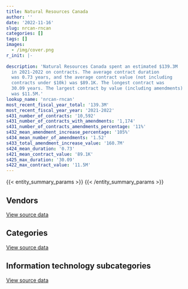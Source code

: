 ```yaml
---
title: Natural Resources Canada
author: ''
date: '2022-11-16'
slug: nrcan-rncan
categories: []
tags: []
images:
  - /img/cover.png
r_init: |-
  
description: 'Natural Resources Canada spent an estimated $139.3M
  in 2021-2022 on contracts. The average contract duration
  was 0.73 years, and the average contract value (not including
  contracts under $10k) was $89.1K. The longest contract was
  30.09 years. The largest contract by value (including amendments)
  was $11.5M.'
lookup_name: 'nrcan-rncan'
most_recent_fiscal_year_total: '139.3M'
most_recent_fiscal_year_year: '2021-2022'
s431_number_of_contracts: '10,592'
s431_number_of_contracts_with_amendments: '1,174'
s431_number_of_contracts_amendments_percentage: '11%'
s432_mean_amendment_increase_percentage: '105%'
s434_mean_number_of_amendments: '1.52'
s433_total_amendment_increase_value: '160.7M'
s424_mean_duration: '0.73'
s421_mean_contract_value: '89.1K'
s425_max_duration: '30.09'
s422_max_contract_value: '11.5M'
---
```


<script src="/rmarkdown-libs/htmlwidgets/htmlwidgets.js"></script>
<link href="/rmarkdown-libs/datatables-css/datatables-crosstalk.css" rel="stylesheet" />
<script src="/rmarkdown-libs/datatables-binding/datatables.js"></script>
<script src="/rmarkdown-libs/jquery/jquery-3.6.0.min.js"></script>
<link href="/rmarkdown-libs/dt-core-bootstrap/css/dataTables.bootstrap.min.css" rel="stylesheet" />
<link href="/rmarkdown-libs/dt-core-bootstrap/css/dataTables.bootstrap.extra.css" rel="stylesheet" />
<script src="/rmarkdown-libs/dt-core-bootstrap/js/jquery.dataTables.min.js"></script>
<script src="/rmarkdown-libs/dt-core-bootstrap/js/dataTables.bootstrap.min.js"></script>
<link href="/rmarkdown-libs/crosstalk/css/crosstalk.min.css" rel="stylesheet" />
<script src="/rmarkdown-libs/crosstalk/js/crosstalk.min.js"></script>
<script src="/rmarkdown-libs/htmlwidgets/htmlwidgets.js"></script>
<link href="/rmarkdown-libs/datatables-css/datatables-crosstalk.css" rel="stylesheet" />
<script src="/rmarkdown-libs/datatables-binding/datatables.js"></script>
<script src="/rmarkdown-libs/jquery/jquery-3.6.0.min.js"></script>
<link href="/rmarkdown-libs/dt-core-bootstrap/css/dataTables.bootstrap.min.css" rel="stylesheet" />
<link href="/rmarkdown-libs/dt-core-bootstrap/css/dataTables.bootstrap.extra.css" rel="stylesheet" />
<script src="/rmarkdown-libs/dt-core-bootstrap/js/jquery.dataTables.min.js"></script>
<script src="/rmarkdown-libs/dt-core-bootstrap/js/dataTables.bootstrap.min.js"></script>
<link href="/rmarkdown-libs/crosstalk/css/crosstalk.min.css" rel="stylesheet" />
<script src="/rmarkdown-libs/crosstalk/js/crosstalk.min.js"></script>
<script src="/rmarkdown-libs/htmlwidgets/htmlwidgets.js"></script>
<link href="/rmarkdown-libs/datatables-css/datatables-crosstalk.css" rel="stylesheet" />
<script src="/rmarkdown-libs/datatables-binding/datatables.js"></script>
<script src="/rmarkdown-libs/jquery/jquery-3.6.0.min.js"></script>
<link href="/rmarkdown-libs/dt-core-bootstrap/css/dataTables.bootstrap.min.css" rel="stylesheet" />
<link href="/rmarkdown-libs/dt-core-bootstrap/css/dataTables.bootstrap.extra.css" rel="stylesheet" />
<script src="/rmarkdown-libs/dt-core-bootstrap/js/jquery.dataTables.min.js"></script>
<script src="/rmarkdown-libs/dt-core-bootstrap/js/dataTables.bootstrap.min.js"></script>
<link href="/rmarkdown-libs/crosstalk/css/crosstalk.min.css" rel="stylesheet" />
<script src="/rmarkdown-libs/crosstalk/js/crosstalk.min.js"></script>

{{< entity_summary_params >}}
{{< /entity_summary_params >}}

## Vendors

<div id="htmlwidget-1" style="width:100%;height:auto;" class="datatables html-widget"></div>
<script type="application/json" data-for="htmlwidget-1">{"x":{"style":"bootstrap","filter":"none","vertical":false,"data":[["<a href=\"/vendors/4_office_automation/\">4 Office Automation<\/a>","<a href=\"/vendors/49_solutions/\">49 Solutions<\/a>","<a href=\"/vendors/ab_sciex/\">AB Sciex<\/a>","<a href=\"/vendors/acart_communications/\">Acart Communications<\/a>","<a href=\"/vendors/accenture/\">Accenture<\/a>","<a href=\"/vendors/acosys_consulting_services/\">Acosys Consulting Services<\/a>","<a href=\"/vendors/adga_group/\">ADGA Group<\/a>","<a href=\"/vendors/advanced_business_interiors/\">Advanced Business Interiors<\/a>","<a href=\"/vendors/advanced_chippewa_technologies/\">Advanced Chippewa Technologies<\/a>","<a href=\"/vendors/aecom/\">AECOM<\/a>","<a href=\"/vendors/agilent/\">Agilent<\/a>","<a href=\"/vendors/air_charter_service/\">Air Charter Service<\/a>","<a href=\"/vendors/air_liquide_canada/\">Air Liquide Canada<\/a>","<a href=\"/vendors/air_tindi/\">Air Tindi<\/a>","<a href=\"/vendors/alpine_helicopters/\">Alpine Helicopters<\/a>","<a href=\"/vendors/als_canada/\">ALS Canada<\/a>","<a href=\"/vendors/altis_human_resources/\">Altis Human Resources<\/a>","<a href=\"/vendors/amazon/\">Amazon<\/a>","<a href=\"/vendors/ameresco_canada/\">Ameresco Canada<\/a>","<a href=\"/vendors/ams_imaging/\">Ams Imaging<\/a>","<a href=\"/vendors/analytical_graphics/\">Analytical Graphics<\/a>","<a href=\"/vendors/ansys_canada/\">Ansys Canada<\/a>","<a href=\"/vendors/aon_reed_stenhouse/\">Aon Reed Stenhouse<\/a>","<a href=\"/vendors/applied_electonics/\">Applied Electonics<\/a>","<a href=\"/vendors/apption/\">Apption<\/a>","<a href=\"/vendors/arcadis_canada/\">Arcadis Canada<\/a>","<a href=\"/vendors/ari_financial_services/\">ARI Financial Services<\/a>","<a href=\"/vendors/artemp_personnel_services/\">Artemp Personnel Services<\/a>","<a href=\"/vendors/asokan_business_interiors/\">Asokan Business Interiors<\/a>","<a href=\"/vendors/atco/\">ATCO<\/a>","<a href=\"/vendors/avi_spl/\">Avi Spl<\/a>","<a href=\"/vendors/avjet_holding/\">AVJET Holding<\/a>","<a href=\"/vendors/banfield_seguin/\">Banfield Seguin<\/a>","<a href=\"/vendors/bdo_canada/\">BDO Canada<\/a>","<a href=\"/vendors/beckman_coulter_canada/\">Beckman Coulter Canada<\/a>","<a href=\"/vendors/bee_clean_building_maintenance/\">Bee Clean Building Maintenance<\/a>","<a href=\"/vendors/bell_canada/\">Bell Canada<\/a>","<a href=\"/vendors/berlitz_canada/\">Berlitz Canada<\/a>","<a href=\"/vendors/bio_rad_laboratories_canada/\">Bio Rad Laboratories Canada<\/a>","<a href=\"/vendors/bloomberg_finance_l_p/\">Bloomberg Finance L P<\/a>","<a href=\"/vendors/blumetric_environmental/\">Blumetric Environmental<\/a>","<a href=\"/vendors/bmt_fleet_technology/\">BMT Fleet Technology<\/a>","<a href=\"/vendors/bouthillette_parizeau/\">Bouthillette Parizeau<\/a>","<a href=\"/vendors/brandt_tractor/\">Brandt Tractor<\/a>","<a href=\"/vendors/breckenhill/\">Breckenhill<\/a>","<a href=\"/vendors/bruker/\">Bruker<\/a>","<a href=\"/vendors/bureau_veritas/\">Bureau Veritas<\/a>","<a href=\"/vendors/c_core/\">C Core<\/a>","<a href=\"/vendors/cache_computer_consulting/\">Cache Computer Consulting<\/a>","<a href=\"/vendors/calian/\">Calian<\/a>","<a href=\"/vendors/calytera_software/\">Calytera Software<\/a>","<a href=\"/vendors/campbell_scientific_canada/\">Campbell Scientific Canada<\/a>","<a href=\"/vendors/canada_post/\">Canada Post<\/a>","<a href=\"/vendors/canadian_corps_of_commissionaires/\">Canadian Corps of Commissionaires<\/a>","<a href=\"/vendors/canadian_helicopters/\">Canadian Helicopters<\/a>","<a href=\"/vendors/canadian_north/\">Canadian North<\/a>","<a href=\"/vendors/canadian_red_cross/\">Canadian Red Cross<\/a>","<a href=\"/vendors/canadian_standards_association/\">Canadian Standards Association<\/a>","<a href=\"/vendors/canon/\">Canon<\/a>","<a href=\"/vendors/cansel_survey_equipment/\">Cansel Survey Equipment<\/a>","<a href=\"/vendors/carahsoft_technology/\">Carahsoft Technology<\/a>","<a href=\"/vendors/carleton_university/\">Carleton University<\/a>","<a href=\"/vendors/cbci_telecom/\">CBCI Telecom<\/a>","<a href=\"/vendors/cdw_canada/\">CDW Canada<\/a>","<a href=\"/vendors/cgi/\">CGI<\/a>","<a href=\"/vendors/charron_human_resources/\">Charron Human Resources<\/a>","<a href=\"/vendors/chrono_aviation/\">Chrono Aviation<\/a>","<a href=\"/vendors/chubb_edwards/\">Chubb Edwards<\/a>","<a href=\"/vendors/cision_canada/\">Cision Canada<\/a>","<a href=\"/vendors/cistel_technology/\">Cistel Technology<\/a>","<a href=\"/vendors/click_networks/\">Click Networks<\/a>","<a href=\"/vendors/cofomo/\">Cofomo<\/a>","<a href=\"/vendors/colliers_project_leaders/\">Colliers Project Leaders<\/a>","<a href=\"/vendors/compugen/\">Compugen<\/a>","<a href=\"/vendors/concept_controls/\">Concept Controls<\/a>","<a href=\"/vendors/conference_board_of_canada/\">Conference Board of Canada<\/a>","<a href=\"/vendors/contract_community/\">Contract Community<\/a>","<a href=\"/vendors/controlled_environments/\">Controlled Environments<\/a>","<a href=\"/vendors/conversart_consulting/\">Conversart Consulting<\/a>","<a href=\"/vendors/coradix_technology_consulting/\">Coradix Technology Consulting<\/a>","<a href=\"/vendors/cossette_communications/\">Cossette Communications<\/a>","<a href=\"/vendors/cpcs_transcom/\">CPCS Transcom<\/a>","<a href=\"/vendors/csdc_systems/\">CSDC Systems<\/a>","<a href=\"/vendors/csi_consulting/\">Csi Consulting<\/a>","<a href=\"/vendors/custom_helicopters/\">Custom Helicopters<\/a>","<a href=\"/vendors/d4is_solutions/\">D4IS Solutions<\/a>","<a href=\"/vendors/dalhousie_university/\">Dalhousie University<\/a>","<a href=\"/vendors/dalian_enterprises/\">Dalian Enterprises<\/a>","<a href=\"/vendors/dasco_equipment/\">DASCO Equipment<\/a>","<a href=\"/vendors/decisive_group/\">Decisive Group<\/a>","<a href=\"/vendors/dell_computer/\">Dell Computer<\/a>","<a href=\"/vendors/deloitte/\">Deloitte<\/a>","<a href=\"/vendors/delta_photonics/\">Delta Photonics<\/a>","<a href=\"/vendors/dew_engineering/\">DEW Engineering<\/a>","<a href=\"/vendors/dillon_consulting/\">Dillon Consulting<\/a>","<a href=\"/vendors/dnr_consulting_group/\">DNR Consulting Group<\/a>","<a href=\"/vendors/donna_cona/\">Donna Cona<\/a>","<a href=\"/vendors/dst_consulting_engineers/\">DST Consulting Engineers<\/a>","<a href=\"/vendors/dynabook_canada/\">Dynabook Canada<\/a>","<a href=\"/vendors/dynamic_personnel_consultants/\">Dynamic Personnel Consultants<\/a>","<a href=\"/vendors/eagle_professional_resources/\">Eagle Professional Resources<\/a>","<a href=\"/vendors/eastpoint_engineering/\">Eastpoint Engineering<\/a>","<a href=\"/vendors/ebsco_canada/\">EBSCO Canada<\/a>","<a href=\"/vendors/eclipsys_solutions/\">Eclipsys Solutions<\/a>","<a href=\"/vendors/ecole_de_langues_abce/\">Ecole De Langues Abce<\/a>","<a href=\"/vendors/ecole_de_langues_eagle/\">Ecole De Langues Eagle<\/a>","<a href=\"/vendors/ecole_de_langues_la_cite/\">Ecole De Langues La Cite<\/a>","<a href=\"/vendors/effigis_geo_solutions/\">Effigis Geo Solutions<\/a>","<a href=\"/vendors/ekos_research_associates/\">Ekos Research Associates<\/a>","<a href=\"/vendors/elite_environmental_group/\">Elite Environmental Group<\/a>","<a href=\"/vendors/elsevier/\">Elsevier<\/a>","<a href=\"/vendors/empowered_networks/\">Empowered Networks<\/a>","<a href=\"/vendors/englobe/\">Englobe<\/a>","<a href=\"/vendors/entrust/\">Entrust<\/a>","<a href=\"/vendors/environics_research_group/\">Environics Research Group<\/a>","<a href=\"/vendors/eperformance/\">Eperformance<\/a>","<a href=\"/vendors/ernst_young/\">Ernst Young<\/a>","<a href=\"/vendors/esbe_scientific_industries/\">ESBE Scientific Industries<\/a>","<a href=\"/vendors/esri/\">ESRI<\/a>","<a href=\"/vendors/excel_human_resources/\">Excel Human Resources<\/a>","<a href=\"/vendors/exp_services/\">EXP Services<\/a>","<a href=\"/vendors/factiva/\">Factiva<\/a>","<a href=\"/vendors/fast_forward_french/\">Fast Forward French<\/a>","<a href=\"/vendors/fast_track_staffing/\">Fast Track Staffing<\/a>","<a href=\"/vendors/fastenal/\">Fastenal<\/a>","<a href=\"/vendors/fca_canada/\">FCA Canada<\/a>","<a href=\"/vendors/federal_express_canada/\">Federal Express Canada<\/a>","<a href=\"/vendors/felix_technology/\">Felix Technology<\/a>","<a href=\"/vendors/first_air/\">First Air<\/a>","<a href=\"/vendors/flight_fuels/\">Flight Fuels<\/a>","<a href=\"/vendors/fmc_professionals/\">FMC Professionals<\/a>","<a href=\"/vendors/ford_motor_company/\">Ford Motor Company<\/a>","<a href=\"/vendors/fsc/\">FSC<\/a>","<a href=\"/vendors/fts_forest_technology_systems/\">Fts Forest Technology Systems<\/a>","<a href=\"/vendors/fujitsu/\">Fujitsu<\/a>","<a href=\"/vendors/gamble_technologies/\">Gamble Technologies<\/a>","<a href=\"/vendors/gartner/\">Gartner<\/a>","<a href=\"/vendors/gateway_mechanical_services/\">Gateway Mechanical Services<\/a>","<a href=\"/vendors/gc_strategies/\">GC Strategies<\/a>","<a href=\"/vendors/general_dynamics/\">General Dynamics<\/a>","<a href=\"/vendors/general_motors/\">General Motors<\/a>","<a href=\"/vendors/genesis_integration/\">Genesis Integration<\/a>","<a href=\"/vendors/genome_quebec/\">Genome Quebec<\/a>","<a href=\"/vendors/geotab/\">Geotab<\/a>","<a href=\"/vendors/getinge_canada/\">Getinge Canada<\/a>","<a href=\"/vendors/gfl_environmental/\">GFL Environmental<\/a>","<a href=\"/vendors/ghd/\">GHD<\/a>","<a href=\"/vendors/gilmore_reproductions/\">Gilmore Reproductions<\/a>","<a href=\"/vendors/glasshouse_systems/\">GlassHouse Systems<\/a>","<a href=\"/vendors/global_knowledge/\">Global Knowledge<\/a>","<a href=\"/vendors/global_total_office/\">Global Total Office<\/a>","<a href=\"/vendors/global_upholstery/\">Global Upholstery<\/a>","<a href=\"/vendors/golder_associates/\">Golder Associates<\/a>","<a href=\"/vendors/google_canada/\">Google Canada<\/a>","<a href=\"/vendors/goss_gilroy/\">Goss Gilroy<\/a>","<a href=\"/vendors/government_of_alberta/\">Government of Alberta<\/a>","<a href=\"/vendors/grand_toy/\">Grand Toy<\/a>","<a href=\"/vendors/graybar_canada/\">Graybar Canada<\/a>","<a href=\"/vendors/graybridge_international_consulting/\">Graybridge International Consulting<\/a>","<a href=\"/vendors/great_slave_helicopters/\">Great Slave Helicopters<\/a>","<a href=\"/vendors/groupe_edgenda/\">Groupe Edgenda<\/a>","<a href=\"/vendors/h_h_construction/\">H H Construction<\/a>","<a href=\"/vendors/halpenny_insurance_brokers/\">Halpenny Insurance Brokers<\/a>","<a href=\"/vendors/harnois_energies/\">Harnois Energies<\/a>","<a href=\"/vendors/hatch/\">Hatch<\/a>","<a href=\"/vendors/haworth/\">Haworth<\/a>","<a href=\"/vendors/hewlett_packard/\">Hewlett Packard<\/a>","<a href=\"/vendors/hexagon/\">Hexagon<\/a>","<a href=\"/vendors/hitachi_data_systems/\">Hitachi Data Systems<\/a>","<a href=\"/vendors/honeywell/\">Honeywell<\/a>","<a href=\"/vendors/horizant/\">Horizant<\/a>","<a href=\"/vendors/hoskin_scientific/\">Hoskin Scientific<\/a>","<a href=\"/vendors/hubspoke/\">HubSpoke<\/a>","<a href=\"/vendors/hypertec/\">Hypertec<\/a>","<a href=\"/vendors/ibiska_telecom/\">Ibiska Telecom<\/a>","<a href=\"/vendors/ibm_canada/\">IBM Canada<\/a>","<a href=\"/vendors/idp_group/\">Idp Group<\/a>","<a href=\"/vendors/ifathom/\">iFathom<\/a>","<a href=\"/vendors/ihs_global/\">IHS Global<\/a>","<a href=\"/vendors/iic_technologies/\">IIC Technologies<\/a>","<a href=\"/vendors/imp_group/\">IMP Group<\/a>","<a href=\"/vendors/info_tech_research_group/\">Info Tech Research Group<\/a>","<a href=\"/vendors/institute_on_governance/\">Institute On Governance<\/a>","<a href=\"/vendors/integra_networks/\">Integra Networks<\/a>","<a href=\"/vendors/interactive_audio_visual/\">Interactive Audio Visual<\/a>","<a href=\"/vendors/ipss/\">IPSS<\/a>","<a href=\"/vendors/iron_mountain/\">Iron Mountain<\/a>","<a href=\"/vendors/island_temperature_controls/\">Island Temperature Controls<\/a>","<a href=\"/vendors/isomass_scientific/\">Isomass Scientific<\/a>","<a href=\"/vendors/itex/\">ITEX<\/a>","<a href=\"/vendors/j_l_richards_associates/\">J L Richards Associates<\/a>","<a href=\"/vendors/javelin_technologies/\">Javelin Technologies<\/a>","<a href=\"/vendors/jeol/\">Jeol<\/a>","<a href=\"/vendors/john_wiley_sons/\">John Wiley Sons<\/a>","<a href=\"/vendors/jumping_elephants/\">Jumping Elephants<\/a>","<a href=\"/vendors/kenn_borek_air/\">Kenn Borek Air<\/a>","<a href=\"/vendors/keystone_environmental/\">Keystone Environmental<\/a>","<a href=\"/vendors/knoll_north_america/\">Knoll North America<\/a>","<a href=\"/vendors/knowledge_circle/\">Knowledge Circle<\/a>","<a href=\"/vendors/kone/\">KONE<\/a>","<a href=\"/vendors/konica_minolta_business_solutions/\">Konica Minolta Business Solutions<\/a>","<a href=\"/vendors/kpmg/\">KPMG<\/a>","<a href=\"/vendors/kubota_canada/\">Kubota Canada<\/a>","<a href=\"/vendors/kudlik_construction/\">Kudlik Construction<\/a>","<a href=\"/vendors/kwc_architects/\">Kwc Architects<\/a>","<a href=\"/vendors/language_marketplace/\">Language Marketplace<\/a>","<a href=\"/vendors/language_research_development_group/\">Language Research Development Group<\/a>","<a href=\"/vendors/lansdowne_technologies/\">Lansdowne Technologies<\/a>","<a href=\"/vendors/laval_lab/\">Laval Lab<\/a>","<a href=\"/vendors/lean_agility/\">Lean Agility<\/a>","<a href=\"/vendors/leger_marketing/\">Leger Marketing<\/a>","<a href=\"/vendors/leo_pisces_services_group/\">Leo Pisces Services Group<\/a>","<a href=\"/vendors/les_enquetes_henri/\">Les Enquetes Henri<\/a>","<a href=\"/vendors/life_technologies/\">Life Technologies<\/a>","<a href=\"/vendors/like_10/\">Like 10<\/a>","<a href=\"/vendors/linovati/\">Linovati<\/a>","<a href=\"/vendors/lionbridge/\">Lionbridge<\/a>","<a href=\"/vendors/lotek_wireless/\">Lotek Wireless<\/a>","<a href=\"/vendors/lumina_it/\">Lumina IT<\/a>","<a href=\"/vendors/lwg_architectural_interiors/\">Lwg Architectural Interiors<\/a>","<a href=\"/vendors/m_d_charlton/\">M D Charlton<\/a>","<a href=\"/vendors/macdonald_dettwiler_and_associates/\">MacDonald Dettwiler and Associates<\/a>","<a href=\"/vendors/malatest/\">Malatest<\/a>","<a href=\"/vendors/maplesoft_consulting/\">Maplesoft Consulting<\/a>","<a href=\"/vendors/marine_contractors/\">Marine Contractors<\/a>","<a href=\"/vendors/markido/\">Markido<\/a>","<a href=\"/vendors/martec/\">Martec<\/a>","<a href=\"/vendors/matrix_aviation_solutions/\">Matrix Aviation Solutions<\/a>","<a href=\"/vendors/maverin/\">Maverin<\/a>","<a href=\"/vendors/maxsys_staffing_and_consulting/\">Maxsys Staffing and Consulting<\/a>","<a href=\"/vendors/mcelhanney_associates/\">McElhanney Associates<\/a>","<a href=\"/vendors/mcgill_university/\">Mcgill University<\/a>","<a href=\"/vendors/mckinsey_and_company/\">McKinsey and Company<\/a>","<a href=\"/vendors/mcmaster_university/\">Mcmaster University<\/a>","<a href=\"/vendors/mcw_custom_energy_solutions/\">MCW Custom Energy Solutions<\/a>","<a href=\"/vendors/mdos_consulting/\">MDOS Consulting<\/a>","<a href=\"/vendors/media_q/\">Media Q<\/a>","<a href=\"/vendors/messa_computing/\">Messa Computing<\/a>","<a href=\"/vendors/mgis/\">MGIS<\/a>","<a href=\"/vendors/michael_wager_consulting/\">Michael Wager Consulting<\/a>","<a href=\"/vendors/microsoft_canada/\">Microsoft Canada<\/a>","<a href=\"/vendors/millbrook_tactical/\">Millbrook Tactical<\/a>","<a href=\"/vendors/mindwire_systems/\">Mindwire Systems<\/a>","<a href=\"/vendors/mishkumi_technologies/\">Mishkumi Technologies<\/a>","<a href=\"/vendors/mnp/\">MNP<\/a>","<a href=\"/vendors/modis_canada/\">Modis Canada<\/a>","<a href=\"/vendors/moriyama_teshima_architects/\">Moriyama Teshima Architects<\/a>","<a href=\"/vendors/morpho_canada/\">Morpho Canada<\/a>","<a href=\"/vendors/morrison_hershfield/\">Morrison Hershfield<\/a>","<a href=\"/vendors/mts_allstream/\">MTS Allstream<\/a>","<a href=\"/vendors/multishred/\">Multishred<\/a>","<a href=\"/vendors/mustang_helicopters/\">Mustang Helicopters<\/a>","<a href=\"/vendors/mustang_survival/\">Mustang Survival<\/a>","<a href=\"/vendors/nanometrics/\">Nanometrics<\/a>","<a href=\"/vendors/nations_translation_group/\">Nations Translation Group<\/a>","<a href=\"/vendors/nattiq/\">NATTIQ<\/a>","<a href=\"/vendors/neopost_canada/\">Neopost Canada<\/a>","<a href=\"/vendors/newfound_recruiting/\">Newfound Recruiting<\/a>","<a href=\"/vendors/nikon_canada/\">Nikon Canada<\/a>","<a href=\"/vendors/nisha_techonologies/\">Nisha Techonologies<\/a>","<a href=\"/vendors/nitam_solutions/\">Nitam Solutions<\/a>","<a href=\"/vendors/nortak_software/\">Nortak Software<\/a>","<a href=\"/vendors/northern_micro/\">Northern Micro<\/a>","<a href=\"/vendors/northwest_hydraulic_consultants/\">Northwest Hydraulic Consultants<\/a>","<a href=\"/vendors/nova_networks/\">Nova Networks<\/a>","<a href=\"/vendors/novipro/\">Novipro<\/a>","<a href=\"/vendors/onx_enterprise_solutions/\">OnX Enterprise Solutions<\/a>","<a href=\"/vendors/open_geospatial_consortium/\">Open Geospatial Consortium<\/a>","<a href=\"/vendors/openframe_technologies/\">OpenFrame Technologies<\/a>","<a href=\"/vendors/opentext/\">OpenText<\/a>","<a href=\"/vendors/oracle_canada/\">Oracle Canada<\/a>","<a href=\"/vendors/orangutech/\">Orangutech<\/a>","<a href=\"/vendors/orbis_risk_consulting/\">Orbis Risk Consulting<\/a>","<a href=\"/vendors/ottawa_business_interiors/\">Ottawa Business Interiors<\/a>","<a href=\"/vendors/oxford_nanopore_technologies/\">Oxford Nanopore Technologies<\/a>","<a href=\"/vendors/pacific_geomatics/\">Pacific Geomatics<\/a>","<a href=\"/vendors/pacwill_environmental/\">Pacwill Environmental<\/a>","<a href=\"/vendors/pageau_morel_associes/\">Pageau Morel Associes<\/a>","<a href=\"/vendors/pal_aerospace/\">PAL Aerospace<\/a>","<a href=\"/vendors/paladin_group/\">Paladin Group<\/a>","<a href=\"/vendors/panasonic/\">Panasonic<\/a>","<a href=\"/vendors/pepco/\">Pepco<\/a>","<a href=\"/vendors/petrovalue_products/\">PetroValue Products<\/a>","<a href=\"/vendors/phaselock_systems_international/\">Phaselock Systems International<\/a>","<a href=\"/vendors/phoenix_strategic_perspectives/\">Phoenix Strategic Perspectives<\/a>","<a href=\"/vendors/pitney_bowes/\">Pitney Bowes<\/a>","<a href=\"/vendors/planet_labs/\">Planet Labs<\/a>","<a href=\"/vendors/podolinsky_equipment/\">Podolinsky Equipment<\/a>","<a href=\"/vendors/polaris_industries/\">Polaris Industries<\/a>","<a href=\"/vendors/portage_personnel/\">Portage Personnel<\/a>","<a href=\"/vendors/pra/\">PRA<\/a>","<a href=\"/vendors/precisionit/\">PrecisionIT<\/a>","<a href=\"/vendors/pricewaterhouse_coopers/\">Pricewaterhouse Coopers<\/a>","<a href=\"/vendors/printers_plus/\">Printers Plus<\/a>","<a href=\"/vendors/prism_engineering/\">Prism Engineering<\/a>","<a href=\"/vendors/procom_consultants/\">Procom Consultants<\/a>","<a href=\"/vendors/promaxis/\">Promaxis<\/a>","<a href=\"/vendors/proquest/\">ProQuest<\/a>","<a href=\"/vendors/protak_consulting_group/\">Protak Consulting Group<\/a>","<a href=\"/vendors/purespirit_solutions/\">PureSpirIT Solutions<\/a>","<a href=\"/vendors/qiagen/\">QIAGEN<\/a>","<a href=\"/vendors/qinetiq/\">QinetiQ<\/a>","<a href=\"/vendors/qmr/\">QMR<\/a>","<a href=\"/vendors/quantum_management_services/\">Quantum Management Services<\/a>","<a href=\"/vendors/queen_s_university/\">Queen’s University<\/a>","<a href=\"/vendors/r_e_gilmore_investments/\">R E Gilmore Investments<\/a>","<a href=\"/vendors/r_r_international_translation/\">R R International Translation<\/a>","<a href=\"/vendors/radiation_solutions/\">Radiation Solutions<\/a>","<a href=\"/vendors/randstad/\">Randstad<\/a>","<a href=\"/vendors/raymond_chabot_grant_thornton/\">Raymond Chabot Grant Thornton<\/a>","<a href=\"/vendors/redmango_media/\">Redmango Media<\/a>","<a href=\"/vendors/rgb_media/\">RGB Media<\/a>","<a href=\"/vendors/ricoh/\">Ricoh<\/a>","<a href=\"/vendors/risk_sciences_international/\">Risk Sciences International<\/a>","<a href=\"/vendors/rms_software/\">Rms Software<\/a>","<a href=\"/vendors/rtg_protech/\">Rtg Protech<\/a>","<a href=\"/vendors/s_p_global_market_intelligence/\">S P Global Market Intelligence<\/a>","<a href=\"/vendors/salesforce_canada/\">Salesforce Canada<\/a>","<a href=\"/vendors/samson_associes/\">Samson Associes<\/a>","<a href=\"/vendors/sas_institute/\">SAS Institute<\/a>","<a href=\"/vendors/sharp_electronics/\">Sharp Electronics<\/a>","<a href=\"/vendors/shi_canada/\">SHI Canada<\/a>","<a href=\"/vendors/si_systems/\">SI Systems<\/a>","<a href=\"/vendors/siemens/\">Siemens<\/a>","<a href=\"/vendors/sierra_systems_group/\">Sierra Systems Group<\/a>","<a href=\"/vendors/simex_defence/\">Simex Defence<\/a>","<a href=\"/vendors/simplex_grinnell/\">Simplex Grinnell<\/a>","<a href=\"/vendors/slr_consulting_canada/\">SLR Consulting Canada<\/a>","<a href=\"/vendors/snap_on_tools/\">Snap On Tools<\/a>","<a href=\"/vendors/snc_lavalin/\">SNC Lavalin<\/a>","<a href=\"/vendors/softchoice/\">Softchoice<\/a>","<a href=\"/vendors/softsim_technologies/\">Softsim Technologies<\/a>","<a href=\"/vendors/sra_staffing_solutions/\">SRA Staffing Solutions<\/a>","<a href=\"/vendors/st_joseph_print_group/\">St Joseph Print Group<\/a>","<a href=\"/vendors/stantec/\">Stantec<\/a>","<a href=\"/vendors/steris_canada/\">STERIS Canada<\/a>","<a href=\"/vendors/stiff_sentences/\">Stiff Sentences<\/a>","<a href=\"/vendors/stoneworks_technologies/\">Stoneworks Technologies<\/a>","<a href=\"/vendors/stratos/\">Stratos<\/a>","<a href=\"/vendors/systemscope/\">Systemscope<\/a>","<a href=\"/vendors/tag_hr/\">Tag HR<\/a>","<a href=\"/vendors/tecsis/\">Tecsis<\/a>","<a href=\"/vendors/teel_technologies_canada/\">Teel Technologies Canada<\/a>","<a href=\"/vendors/teknion/\">Teknion<\/a>","<a href=\"/vendors/teksystems_canada/\">TEKsystems Canada<\/a>","<a href=\"/vendors/telecom_computer_services/\">Telecom Computer Services<\/a>","<a href=\"/vendors/tenaquip/\">Tenaquip<\/a>","<a href=\"/vendors/teramach_technologies/\">Teramach Technologies<\/a>","<a href=\"/vendors/testforce_systems/\">Testforce Systems<\/a>","<a href=\"/vendors/tetra_tech/\">Tetra Tech<\/a>","<a href=\"/vendors/the_aim_group/\">The AIM Group<\/a>","<a href=\"/vendors/the_halifax_group/\">The Halifax Group<\/a>","<a href=\"/vendors/the_masha_krupp_translation_group/\">The Masha Krupp Translation Group<\/a>","<a href=\"/vendors/the_mathworks/\">The Mathworks<\/a>","<a href=\"/vendors/the_right_door_consulting/\">The Right Door Consulting<\/a>","<a href=\"/vendors/thermo_fisher_scientific/\">Thermo Fisher Scientific<\/a>","<a href=\"/vendors/thyssenkrupp_elevator/\">Thyssenkrupp Elevator<\/a>","<a href=\"/vendors/tiree/\">Tiree<\/a>","<a href=\"/vendors/toshiba_canada/\">Toshiba Canada<\/a>","<a href=\"/vendors/totem_offisource/\">Totem Offisource<\/a>","<a href=\"/vendors/toure_cleaning_services/\">Toure Cleaning Services<\/a>","<a href=\"/vendors/toyota/\">Toyota<\/a>","<a href=\"/vendors/transpolar_technology/\">Transpolar Technology<\/a>","<a href=\"/vendors/troy_life_fire_safety/\">Troy Life Fire Safety<\/a>","<a href=\"/vendors/tundra_technical_solutions/\">Tundra Technical Solutions<\/a>","<a href=\"/vendors/turtle_island_staffing/\">Turtle Island Staffing<\/a>","<a href=\"/vendors/tyco_integrated_fire_security/\">Tyco Integrated Fire Security<\/a>","<a href=\"/vendors/unisource/\">Unisource<\/a>","<a href=\"/vendors/universal_helicopters/\">Universal Helicopters<\/a>","<a href=\"/vendors/universite_de_sherbrooke/\">Universite De Sherbrooke<\/a>","<a href=\"/vendors/universite_laval/\">Universite Laval<\/a>","<a href=\"/vendors/universite_sainte_anne/\">Universite Sainte Anne<\/a>","<a href=\"/vendors/university_of_alberta/\">University of Alberta<\/a>","<a href=\"/vendors/university_of_british_columbia/\">University of British Columbia<\/a>","<a href=\"/vendors/university_of_calgary/\">University of Calgary<\/a>","<a href=\"/vendors/university_of_guelph/\">University of Guelph<\/a>","<a href=\"/vendors/university_of_manitoba/\">University of Manitoba<\/a>","<a href=\"/vendors/university_of_new_brunswick/\">University of New Brunswick<\/a>","<a href=\"/vendors/university_of_ottawa/\">University of Ottawa<\/a>","<a href=\"/vendors/university_of_regina/\">University of Regina<\/a>","<a href=\"/vendors/university_of_saskatchewan/\">University of Saskatchewan<\/a>","<a href=\"/vendors/university_of_toronto/\">University of Toronto<\/a>","<a href=\"/vendors/university_of_waterloo/\">University of Waterloo<\/a>","<a href=\"/vendors/university_of_western_ontario/\">University of Western Ontario<\/a>","<a href=\"/vendors/vaisala_canada/\">Vaisala Canada<\/a>","<a href=\"/vendors/vard_marine/\">Vard Marine<\/a>","<a href=\"/vendors/veritaaq_technology_house/\">Veritaaq Technology House<\/a>","<a href=\"/vendors/vidcruiter/\">Vidcruiter<\/a>","<a href=\"/vendors/vwr_international/\">VWR International<\/a>","<a href=\"/vendors/wajax/\">Wajax<\/a>","<a href=\"/vendors/waste_connections_of_canada/\">Waste Connections of Canada<\/a>","<a href=\"/vendors/waste_management_of_canada/\">Waste Management of Canada<\/a>","<a href=\"/vendors/waters/\">Waters<\/a>","<a href=\"/vendors/weatherhaven_canada/\">Weatherhaven Canada<\/a>","<a href=\"/vendors/wolters_kluwer/\">Wolters Kluwer<\/a>","<a href=\"/vendors/wood/\">Wood<\/a>","<a href=\"/vendors/wood_canada/\">Wood Canada<\/a>","<a href=\"/vendors/wood_environment_infrastructure/\">Wood Environment Infrastructure<\/a>","<a href=\"/vendors/wood_mackenzie/\">Wood Mackenzie<\/a>","<a href=\"/vendors/workdynamics_technologies/\">WorkDynamics Technologies<\/a>","<a href=\"/vendors/worley_parsons/\">Worley Parsons<\/a>","<a href=\"/vendors/wsp/\">WSP<\/a>","<a href=\"/vendors/xerox/\">Xerox<\/a>","<a href=\"/vendors/yellowhead_helicopters/\">Yellowhead Helicopters<\/a>","<a href=\"/vendors/zodiac_hurricane_technologies/\">Zodiac Hurricane Technologies<\/a>"],[15782.71,null,22001.83,13528.7,null,null,139421.84,338069.63,56083.63,42107.64,337240.36,null,45592.23,54483.02,11648.77,141790.81,338766.58,null,557916.97,null,28555.79,736534.27,12288.37,324434.58,null,152157.19,89381.86,167554.33,11131.63,1306255.57,89303.18,null,8549.73,196786.68,4015.11,null,0,39182.7,null,null,0,31330.6,202922.58,null,null,null,0,null,64527.2,842238.64,null,120403.49,13918.21,3810878.61,734418.46,724208.68,7699.07,77884.72,397340.04,71317.34,54025.11,146497.33,297793.1,1124207.15,null,33900,null,21106.06,36551.78,639165.49,null,null,160145.95,null,null,39144.1,0,null,81111.24,22600,122782.19,null,32476.88,null,null,160351.45,145141.07,33449.16,784990,15142,15290.94,1270701.9,12230.68,99499.39,null,null,134236.44,null,null,100208.53,44239.5,null,160482.28,16176.52,22302,19838.4,80095.98,0,null,null,979525.73,19557.86,0,45031.9,168115.75,806955.22,0,null,1008338.43,3213135.14,null,null,62335.5,null,11543.96,144145.3,null,262489.5,816376.96,null,7575.61,303235.41,2673287.04,null,null,null,177323.45,null,157522.66,null,272107.09,87490.28,95713.72,2015800.36,null,21905.37,null,2870.02,null,null,null,20464.13,11842.4,null,249790.73,null,64053.27,null,32982.26,3569684.66,null,null,null,231666.83,24973,null,12172.1,null,175150.01,154355.4,53388.79,225581.52,null,961791.8,344332.94,133871.1,24521,null,107643.22,0,null,62550,63302.5,109454.63,null,26372,317393.58,null,805352.6,102981.31,126648.14,null,352446.86,null,null,4750123.45,0,null,65216.11,15562.34,4122.01,342450.46,null,26460,24588.11,101844.04,null,23136.75,17366.47,null,null,415889.93,null,null,163436.09,null,null,24654.85,57482.63,24916.5,null,1814308.12,0,907782.32,null,27641.18,null,0,null,63448.93,24990,null,24860,44504.97,0,203679.01,105198.36,557624.22,null,1126429.14,491769.94,26091.1,203679.01,43074.92,0,72295.44,2236.87,4352.38,31863.41,44546.04,null,null,23399.83,2626977.3,null,16459.69,45281.52,489086.91,37499.39,806446.43,null,502847.25,633021.62,null,98687.51,null,22321.63,342345.73,1551100.13,83051.36,null,37606.93,23758.25,20466.92,null,null,null,null,11661.24,10919.45,null,null,null,110206.84,177527.37,7136.71,311123.43,null,null,122151.55,78096.74,35979.2,256285.09,116287.21,24973.9,613961.31,182852.84,72055.69,null,279943.87,19446.3,null,145546.23,43975.89,44679.2,null,149258.43,192928.29,11512.44,97346.87,737539.58,903994.36,45914.27,19323,31776.3,null,240693.8,null,370705.35,68907.42,126757.08,33617.53,365971.64,4733.41,158701.72,102265.99,282500,73937.04,null,0,139667.73,null,242150.98,207900.6,173992.28,11569.34,16950,165029.7,908611.37,96809.37,336733.82,null,20341.01,162573.8,1994539.72,178680.12,52150.5,821214.58,81278.64,0,146437.01,null,10328.2,54438.95,49939.35,514442.7,113703.89,23730,165475.79,11321.69,342374.13,null,398560.42,20269.39,203679.01,null,null,null,2453103.77,28743.75,267970.42,null,189709.15,210888.41,63304.5,69964.92,56823.5,149979.41,77108.8,24249.17,null,48489.2,94559,23721.88,23358.33,null,1117128.95,12989.24,53642.55,null,6537.84,null,96312.85,19213.48,31727,0,null,88919.7,750478.95,242.36,null,437745.51,33003.5,null,null],[null,null,13201.1,null,null,3525.59,116319.38,96958.16,89612.68,12915,501680.91,15557.84,75117.23,160084.68,12363.83,96658.62,831925.63,null,534404.09,null,28634.03,364373.47,12012.58,null,326677.69,0,37466.92,89154.66,null,1275962.68,42531.9,556954.47,52820.57,205619.04,22168.59,null,0,73566.43,null,null,15059.52,46074.4,112950.88,10336.51,null,null,33649.98,79181.93,201832.85,910168.79,null,91762.28,12543,3722472.69,895329.91,502898.27,3860.08,9042.6,365695.73,82172.22,18477.28,154190.6,32379.57,687497.24,74814.24,27911,null,null,31999.93,1302559.54,24076.06,103520.09,217962.1,null,null,62393.35,null,24940.65,88353.45,3688690.29,240640.46,null,29435.3,null,null,401976.91,46283.6,197457.94,805504,null,171400.51,2176748.91,null,99771.99,7523.42,12688.8,362159.08,9169.08,374518.38,56852.58,null,null,160921.95,15917.71,11520,11466,21840,218295,null,107578.12,533777.49,null,29622.47,null,null,827063.89,147414.15,null,1038312.92,3075878.71,null,27124.9,152096.1,null,null,77458.26,null,121133.39,831895.68,null,null,36640.8,1567351.85,null,null,40295.8,188823,39343.5,133026.12,null,102376.54,70099.79,37647.89,851730.46,null,35222.05,null,10298.3,1337.07,null,null,4543.11,null,null,194041.06,null,14482.03,null,37064.18,3199966.73,null,34025.43,null,null,null,17864,10041.39,19913.09,42921.92,156806.03,34015.02,130779.21,null,362967.53,null,20189.94,null,85086.29,null,152396.37,28250,55822,24860,135076.42,null,77023,284017.53,null,687960.43,58621.95,211607.43,10894.33,353412.47,null,null,3721993.28,0,9844.95,39697.61,15604.98,6372.25,51281.14,61044.79,null,11708.62,66318.24,null,null,null,null,null,705145.38,null,null,139408.99,23159.35,null,11166.5,77160.75,13017.6,59950.43,1938497.3,0,354054.05,18501.72,null,62150,0,428206.71,62755.68,95929.64,23000,null,102228.59,0,102118.52,85727.33,471623.58,null,1029138,416278.15,26162.58,102118.52,7484.54,445.81,359679.65,38985.53,7707.98,90800.7,77494.68,11275.14,271845,null,391548.12,null,86060.67,37299.04,594777.85,null,2516859.38,1030.72,468036.66,149505.23,15686.62,90390.94,null,null,526189.49,888688.06,17182.98,null,69343.27,null,null,null,62260.8,null,7677.17,null,null,1545.72,11500,150144.96,157628.89,28091.52,22637.13,96199.27,null,18563.3,130479.87,58840.01,76455.8,83602.87,122380.51,0,null,183353.8,48676.76,39747.75,107017.06,null,null,893201.66,null,15281,111788.45,null,22352.53,40129.13,188447.12,794047.35,791000,54565.16,null,31863.36,null,382059.78,null,150582.51,39060.98,125731.93,16465.91,16167,1984.14,null,null,null,24408,null,0,35626.99,16916.1,242814.41,null,415672.62,null,null,null,632128.7,268425.99,122379.58,null,null,72823.18,4264227.91,null,24053.97,738787.52,41018.44,0,218964.6,null,null,206313.94,55954.94,347028.75,33060.51,null,null,null,346175.24,null,399652.37,12644.16,102118.52,24163.41,null,null,1655697.81,27710.28,275689.48,21915,222916.35,235506.9,182047.04,39295.83,37926.25,135336.13,80780.22,null,76930.73,35437.82,125008.23,102587.84,39382.93,39462.43,1588072.45,26708.22,89329.42,11899.91,6555.75,3851.03,null,null,32667.67,null,145908.31,44039.49,549293.58,44130.6,88140,357957.07,31675.55,24948,null],[null,null,null,null,null,101894,null,null,52002.41,28069.65,562769.49,null,48960.76,188876.1,11854.5,87074.53,1044406.99,1062089.12,532943.97,null,36421.79,256132,12653.14,null,879507.34,0,75054.5,125902.4,null,1260054.85,191946.16,null,null,237142.82,null,null,886592.58,80007.63,11498.85,null,0,null,112642.27,20150.25,24653.67,null,577116.31,67305.63,719633.07,405582.92,29415.26,78305.65,null,4161443.81,453296.22,761049.06,null,157618.38,335423.22,13173.54,97684.19,84426.48,9313.68,344062.58,89940.65,null,283699.58,null,32982.87,1282982.87,null,null,154140.87,43252.95,18354.59,99973.32,null,null,32051.23,311309.71,null,85046.62,7313.63,8671.43,198638.71,400878.62,100930,147823.71,400355.72,null,288569.81,446287.66,17822.58,99499.39,29766.58,null,262266.06,52292.39,null,10365.07,null,null,127155.04,15916.3,null,null,23674,555660,42976.62,null,1574840.86,null,39352.37,null,149791.9,789132.71,22922.6,19776.3,1415305.96,2882495.12,34492.49,24279.69,97374.39,39747.75,null,182836.26,null,37155.45,722950.7,28086.24,null,138785.59,null,17698.06,null,null,5112.32,null,142114.78,34857.77,221803.56,36420.16,100606.08,706199.62,null,17946.99,null,39000.42,21218.68,27572,14954.6,11483.99,33886.44,null,184870.46,16950,null,11207.76,29536.91,1273290.5,null,38777.45,null,null,79450.01,null,null,null,20326.44,158884.8,26883.83,347675.95,null,35537.37,null,162.82,null,184860.09,null,88739.84,null,55822,null,null,null,null,214263.06,null,244106.94,47054.74,319075.02,11448.25,352446.86,null,null,4054270.54,0,26064.3,62860.44,24349.97,4001.08,null,null,null,null,131865.47,null,null,null,null,null,686487.1,75959.07,79651.65,46469.66,null,null,16507.1,151064.44,null,153486.82,1588588.13,null,986486.49,11281.73,null,null,0,912142.35,42194.8,0,null,null,82344.83,0,null,70862.8,155699.88,null,580566.56,689147.35,6504.9,null,null,284086.6,293548.03,null,7696.05,63497.48,189943.16,null,12189.81,null,45268.9,14039.41,85825.53,37197.13,504501.07,11495.19,976043.88,56756.3,554271.79,8036679.5,60749.98,null,440.61,null,810419.17,null,109867.58,null,730.52,null,null,null,null,37960.64,27205.51,null,null,20731.67,null,null,25044.35,17502.4,null,142817.68,33022.25,null,132622.05,null,null,122087.63,null,0,null,182852.84,28011.11,null,null,11271.15,null,243011.1,null,131220,162560.89,null,69046.62,39863.35,615899.41,737539.58,847500,49505.64,null,31776.3,null,436001.18,729209.67,570967.98,21337.06,90011.68,null,361189.01,6291.91,223823.62,null,null,79185.88,null,0,101940.47,null,242150.98,null,290509.74,null,11300,null,1117897.43,4400.43,80249.17,null,null,51560.96,3065011.14,47665.8,null,615056.69,204702.02,0,55246.54,99762.62,null,178437.63,55802.06,482188.55,32970.18,null,null,null,414541.84,null,199826.18,28785.24,null,null,null,3615.95,1244035.24,31447.96,289163.73,null,160973.89,128593.2,133839.32,116960.55,15000.75,79116.47,88374.77,null,16478.87,63968.28,179437.86,84018.87,102400.14,null,2051556.56,43725.64,15868.86,null,1092.63,11245.02,null,null,23090.48,null,83187.55,null,578725.94,14690,83362.69,51517.62,29075.17,null,null],[null,39945.5,null,null,32205,114603.14,25990,null,534167.11,90995.81,1209053.22,null,150271.36,180579,13231.83,86821.17,1125970.23,1469065.14,537320.66,35809.53,49993.85,344179.91,null,399908.51,879507.34,null,105869.82,220782.69,157341,1326697.22,214325.99,null,14413.15,353195.32,null,72146.52,30325.83,14534.5,null,34312.64,null,null,32307.12,null,54909.63,24851.52,714277,null,719633.07,65147.54,22081.59,null,12656,4534646.03,547859.52,125012.83,null,142905.22,215290.13,141106,97684.19,491777.63,null,28240.79,283909.05,null,664534.75,null,35862.46,1430788.59,null,null,154140.87,null,null,49669.25,493076.27,null,32528.27,null,null,39550,null,31669.58,1250053.95,3772056.13,154790.6,null,217977.44,null,77062.35,542401.13,259009.46,349329.26,null,null,345782.47,52292.39,214011.2,35181.39,null,23301.96,169689.83,17256.31,null,null,null,673260,95121.58,null,379095.93,18205.68,null,null,170979.99,403812.31,69000,18249.39,1165674.93,2365276.31,null,4437.88,226845.87,null,null,null,23523.5,524618.88,718380.48,null,null,113376.91,null,null,1306836.97,41943.78,686981.36,null,147752.89,null,211709.75,null,121765.64,573202.82,9666.02,59885.16,39550,null,null,null,19293.48,null,null,1181724,null,null,null,null,68676.66,1835127.4,12072.38,null,17740.01,null,79796.33,24345.07,null,null,38671.11,180505.8,161221.62,201396.18,99666,29803.69,35357.7,9932.15,null,184860.09,null,205712.12,null,114660.44,26707.81,null,52936.89,null,279192.77,10584,29491.42,8921.05,279181.08,23945.16,352446.86,498200.23,67206.76,3149224.06,null,null,41610.48,51378.5,2663.35,39815.55,51959.56,null,null,109635.32,7328.95,null,null,24408,49382.4,684036.17,53887.88,44827.18,null,null,0,null,59094.2,null,96218.42,1408506.1,110683.5,659459.46,null,226000,null,null,464297.82,139511.81,39899.99,41475,null,31653.77,null,null,54758.26,151007.55,177231.78,2781811.35,1038196.34,null,null,null,320032.46,219905.12,null,3343.67,13289.83,200429.17,null,31130.4,null,972890.24,0,85825.53,37197.13,18249.59,43561.82,1133831.94,23260.3,534882.99,1945045.79,66127.24,27933.6,22911.97,null,632249.41,null,117706.71,290578.31,13332.07,null,null,13923.03,124124.2,null,null,null,null,null,null,339448.97,null,null,null,155567.28,null,null,291366.07,null,null,114217.13,null,17959.3,null,102847.32,99942.46,null,null,null,56026.05,138563.18,null,117425,162560.89,39666.38,35653.76,null,764321.2,1538157.49,1755247.55,49488.12,null,31776.3,106496.26,343456.34,511287.03,628371.91,42069.43,61812.83,60713.98,409422.32,69448.02,153894.02,null,null,null,10371.4,null,12041.28,27289.5,null,1319.66,468104.81,null,39126.25,null,1172926.92,null,320416.18,102434.5,null,10333.37,2109228.43,null,41471.65,82739.03,54959.82,108964.06,48732.76,null,null,111862.39,42042.65,1680207.15,32970.18,null,null,8436.34,451301.89,33481.35,null,null,null,39945.5,23451.38,87988.02,null,6922.49,67895.16,null,310713.95,265204.73,219079.5,84741.85,77321,39462.34,136502.42,15000,null,141150,138175.87,120406.01,102400.14,null,1617348.75,55451.55,140934.65,null,null,7517.22,null,null,37719.82,null,null,33900,1356869.43,2945.03,86137.31,89366.43,23107.65,null,22781.72]],"container":"<table class=\"table table-striped table-hover row-border order-column display\">\n  <thead>\n    <tr>\n      <th>Vendor<\/th>\n      <th>2018-2019<\/th>\n      <th>2019-2020<\/th>\n      <th>2020-2021<\/th>\n      <th>2021-2022<\/th>\n    <\/tr>\n  <\/thead>\n<\/table>","options":{"order":[[4,"desc"]],"pageLength":10,"autoWidth":true,"columnDefs":[{"targets":1,"render":"function(data, type, row, meta) {\n    return type !== 'display' ? data : DTWidget.formatCurrency(data, \"$\", 2, 3, \",\", \".\", true, null);\n  }"},{"targets":2,"render":"function(data, type, row, meta) {\n    return type !== 'display' ? data : DTWidget.formatCurrency(data, \"$\", 2, 3, \",\", \".\", true, null);\n  }"},{"targets":3,"render":"function(data, type, row, meta) {\n    return type !== 'display' ? data : DTWidget.formatCurrency(data, \"$\", 2, 3, \",\", \".\", true, null);\n  }"},{"targets":4,"render":"function(data, type, row, meta) {\n    return type !== 'display' ? data : DTWidget.formatCurrency(data, \"$\", 2, 3, \",\", \".\", true, null);\n  }"},{"width":"16%","targets":[1,2,3,4]},{"className":"dt-right","targets":[1,2,3,4]}],"orderClasses":false}},"evals":["options.columnDefs.0.render","options.columnDefs.1.render","options.columnDefs.2.render","options.columnDefs.3.render"],"jsHooks":[]}</script>
<p class="text-right">
<a href="https://github.com/GoC-Spending/contracts-data/tree/main/data/out/departments/nrcan-rncan/summary_by_fiscal_year_by_vendor.csv" class="source-data-link btn btn-link">View source data</a>
</p>

## Categories

<div id="htmlwidget-2" style="width:100%;height:auto;" class="datatables html-widget"></div>
<script type="application/json" data-for="htmlwidget-2">{"x":{"style":"bootstrap","filter":"none","vertical":false,"data":[["<a href=\"/categories/other/\">(Other)<\/a>","<a href=\"/categories/facilities_and_construction/\">Facilities and construction<\/a>","<a href=\"/categories/office_management/\">Office management<\/a>","<a href=\"/categories/professional_services/\">Professional services<\/a>","<a href=\"/categories/information_technology/\">Information technology<\/a>","<a href=\"/categories/medical/\">Medical<\/a>","<a href=\"/categories/transportation_and_logistics/\">Transportation and logistics<\/a>","<a href=\"/categories/industrial_products_and_services/\">Industrial products and services<\/a>","<a href=\"/categories/travel/\">Travel<\/a>","<a href=\"/categories/security_and_protection/\">Security and protection<\/a>","<a href=\"/categories/human_capital/\">Human capital<\/a>"],[6775319.73,4245196.59,3570353.78,50874632.17,34740063.84,19078.64,18453557.37,13260712.53,405540.03,4243618.81,5271120.07],[4740028.92,3700095.23,2234974.73,39393282.22,42329863.46,52965.12,15708887.23,10382887.44,13335,4211404.81,7664786.63],[4589883.92,4593552.79,1334987.9,38354145.02,43602013.92,42566.18,11743076.66,8788646.66,null,4073022.03,6817750.31],[5062581.27,4493834.59,1466011.67,44803400.88,44253860.29,128240.16,13389413.54,14977042.77,108964.06,4540361.16,6053202.55]],"container":"<table class=\"table table-striped table-hover row-border order-column display\">\n  <thead>\n    <tr>\n      <th>Category<\/th>\n      <th>2018-2019<\/th>\n      <th>2019-2020<\/th>\n      <th>2020-2021<\/th>\n      <th>2021-2022<\/th>\n    <\/tr>\n  <\/thead>\n<\/table>","options":{"order":[[4,"desc"]],"dom":"t","pageLength":30,"autoWidth":true,"columnDefs":[{"targets":1,"render":"function(data, type, row, meta) {\n    return type !== 'display' ? data : DTWidget.formatCurrency(data, \"$\", 2, 3, \",\", \".\", true, null);\n  }"},{"targets":2,"render":"function(data, type, row, meta) {\n    return type !== 'display' ? data : DTWidget.formatCurrency(data, \"$\", 2, 3, \",\", \".\", true, null);\n  }"},{"targets":3,"render":"function(data, type, row, meta) {\n    return type !== 'display' ? data : DTWidget.formatCurrency(data, \"$\", 2, 3, \",\", \".\", true, null);\n  }"},{"targets":4,"render":"function(data, type, row, meta) {\n    return type !== 'display' ? data : DTWidget.formatCurrency(data, \"$\", 2, 3, \",\", \".\", true, null);\n  }"},{"width":"16%","targets":[1,2,3,4]},{"className":"dt-right","targets":[1,2,3,4]}],"orderClasses":false,"lengthMenu":[10,25,30,50,100]}},"evals":["options.columnDefs.0.render","options.columnDefs.1.render","options.columnDefs.2.render","options.columnDefs.3.render"],"jsHooks":[]}</script>
<p class="text-right">
<a href="https://github.com/GoC-Spending/contracts-data/tree/main/data/out/departments/nrcan-rncan/summary_by_fiscal_year_by_category.csv" class="source-data-link btn btn-link">View source data</a>
</p>
<h2>Information technology subcategories</h2>
<div id="htmlwidget-3" style="width:100%;height:auto;" class="datatables html-widget"></div>
<script type="application/json" data-for="htmlwidget-3">{"x":{"style":"bootstrap","filter":"none","vertical":false,"data":[["<a href=\"/it_subcategories/it_consulting_services/\">IT consulting services<\/a>","<a href=\"/it_subcategories/it_devices_equipment/\">IT devices & equipment<\/a>","<a href=\"/it_subcategories/it_other/\">Other IT (incl. telecommunications)<\/a>","<a href=\"/it_subcategories/it_software_licensing/\">IT software licensing<\/a>"],[19707258.61,4348450.71,1886837.28,8797517.24],[24982849.46,4849351.68,1141831.72,11355830.6],[23257321.1,10479694.61,1736230.56,8128767.65],[29672024.13,3545271.88,1044729,9991835.27]],"container":"<table class=\"table table-striped table-hover row-border order-column display\">\n  <thead>\n    <tr>\n      <th>IT subcategory<\/th>\n      <th>2018-2019<\/th>\n      <th>2019-2020<\/th>\n      <th>2020-2021<\/th>\n      <th>2021-2022<\/th>\n    <\/tr>\n  <\/thead>\n<\/table>","options":{"order":[[4,"desc"]],"dom":"t","pageLength":30,"autoWidth":true,"columnDefs":[{"targets":1,"render":"function(data, type, row, meta) {\n    return type !== 'display' ? data : DTWidget.formatCurrency(data, \"$\", 2, 3, \",\", \".\", true, null);\n  }"},{"targets":2,"render":"function(data, type, row, meta) {\n    return type !== 'display' ? data : DTWidget.formatCurrency(data, \"$\", 2, 3, \",\", \".\", true, null);\n  }"},{"targets":3,"render":"function(data, type, row, meta) {\n    return type !== 'display' ? data : DTWidget.formatCurrency(data, \"$\", 2, 3, \",\", \".\", true, null);\n  }"},{"targets":4,"render":"function(data, type, row, meta) {\n    return type !== 'display' ? data : DTWidget.formatCurrency(data, \"$\", 2, 3, \",\", \".\", true, null);\n  }"},{"width":"16%","targets":[1,2,3,4]},{"className":"dt-right","targets":[1,2,3,4]}],"orderClasses":false,"lengthMenu":[10,25,30,50,100]}},"evals":["options.columnDefs.0.render","options.columnDefs.1.render","options.columnDefs.2.render","options.columnDefs.3.render"],"jsHooks":[]}</script>
<p class="text-right">
<a href="https://github.com/GoC-Spending/contracts-data/tree/main/data/out/departments/nrcan-rncan/summary_by_fiscal_year_by_it_subcategory.csv" class="source-data-link btn btn-link">View source data</a>
</p>
